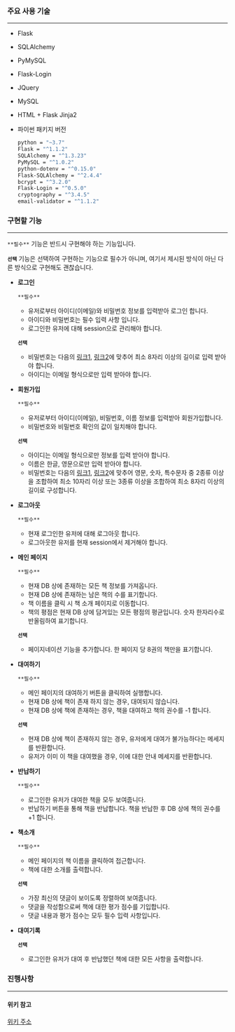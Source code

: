 ### 주요 사용 기술

---

- Flask
- SQLAlchemy
- PyMySQL
- Flask-Login
- JQuery
- MySQL
- HTML + Flask Jinja2
- 파이썬 패키지 버전

    ```bash
    python = "~3.7"
    Flask = "^1.1.2"
    SQLAlchemy = "^1.3.23"
    PyMySQL = "^1.0.2"
    python-dotenv = "^0.15.0"
    Flask-SQLAlchemy = "^2.4.4"
    bcrypt = "^3.2.0"
    Flask-Login = "^0.5.0"
    cryptography = "^3.4.5"
    email-validator = "^1.1.2"
    ```

### 구현할 기능

---

`**필수**` 기능은 반드시 구현해야 하는 기능입니다.

**`선택`** 기능은 선택하여 구현하는 기능으로 필수가 아니며, 여기서 제시된 방식이 아닌 다른 방식으로 구현해도 괜찮습니다.

- **로그인**

    `**필수**`

    - 유저로부터 아이디(이메일)와 비밀번호 정보를 입력받아 로그인 합니다.
    - 아이디와 비밀번호는 필수 입력 사항 입니다.
    - 로그인한 유저에 대해 session으로 관리해야 합니다.

    **`선택`** 

    - 비밀번호는 다음의 [링크1](https://www.law.go.kr/%ED%96%89%EC%A0%95%EA%B7%9C%EC%B9%99/(%EA%B0%9C%EC%9D%B8%EC%A0%95%EB%B3%B4%EB%B3%B4%ED%98%B8%EC%9C%84%EC%9B%90%ED%9A%8C)%EA%B0%9C%EC%9D%B8%EC%A0%95%EB%B3%B4%EC%9D%98%EA%B8%B0%EC%88%A0%EC%A0%81%C2%B7%EA%B4%80%EB%A6%AC%EC%A0%81%EB%B3%B4%ED%98%B8%EC%A1%B0%EC%B9%98%EA%B8%B0%EC%A4%80/(2020-5,20200811)), [링크2](https://www.kisa.or.kr/public/laws/laws3_View.jsp?cPage=7&mode=view&p_No=259&b_No=259&d_No=102&ST=T&SV=)에 맞추어 최소 8자리 이상의 길이로 입력 받아야 합니다.
    - 아이디는 이메일 형식으로만 입력 받아야 합니다.
- **회원가입**

    `**필수**`

    - 유저로부터 아이디(이메일), 비밀번호, 이름 정보를 입력받아 회원가입합니다.
    - 비밀번호와 비밀번호 확인의 값이 일치해야 합니다.

    **`선택`** 

    - 아이디는 이메일 형식으로만 정보를 입력 받아야 합니다.
    - 이름은 한글, 영문으로만 입력 받아야 합니다.
    - 비밀번호는 다음의 [링크1](https://www.law.go.kr/%ED%96%89%EC%A0%95%EA%B7%9C%EC%B9%99/(%EA%B0%9C%EC%9D%B8%EC%A0%95%EB%B3%B4%EB%B3%B4%ED%98%B8%EC%9C%84%EC%9B%90%ED%9A%8C)%EA%B0%9C%EC%9D%B8%EC%A0%95%EB%B3%B4%EC%9D%98%EA%B8%B0%EC%88%A0%EC%A0%81%C2%B7%EA%B4%80%EB%A6%AC%EC%A0%81%EB%B3%B4%ED%98%B8%EC%A1%B0%EC%B9%98%EA%B8%B0%EC%A4%80/(2020-5,20200811)), [링크2](https://www.kisa.or.kr/public/laws/laws3_View.jsp?cPage=7&mode=view&p_No=259&b_No=259&d_No=102&ST=T&SV=)에 맞추어 영문, 숫자, 특수문자 중 2종류 이상을 조합하여 최소 10자리 이상 또는 3종류 이상을 조합하여 최소 8자리 이상의 길이로 구성합니다.
- **로그아웃**

    `**필수**`

    - 현재 로그인한 유저에 대해 로그아웃 합니다.
    - 로그아웃한 유저를 현재 session에서 제거해야 합니다.
- **메인 페이지**

    `**필수**`

    - 현재 DB 상에 존재하는 모든 책 정보를 가져옵니다.
    - 현재 DB 상에 존재하는 남은 책의 수를 표기합니다.
    - 책 이름을 클릭 시 책 소개 페이지로 이동합니다.
    - 책의 평점은 현재 DB 상에 담겨있는 모든 평점의 평균입니다. 숫자 한자리수로 반올림하여 표기합니다.

    **`선택`** 

    - 페이지네이션 기능을 추가합니다. 한 페이지 당 8권의 책만을 표기합니다.
- **대여하기**

    `**필수**`

    - 메인 페이지의 대여하기 버튼을 클릭하여 실행합니다.
    - 현재 DB 상에 책이 존재 하지 않는 경우, 대여되지 않습니다.
    - 현재 DB 상에 책에 존재하는 경우, 책을 대여하고 책의 권수를 -1 합니다.

    **`선택`** 

    - 현재 DB 상에 책이 존재하지 않는 경우, 유저에게 대여가 불가능하다는 메세지를 반환합니다.
    - 유저가 이미 이 책을 대여했을 경우, 이에 대한 안내 메세지를 반환합니다.
- **반납하기**

    `**필수**`

    - 로그인한 유저가 대여한 책을 모두 보여줍니다.
    - 반납하기 버튼을 통해 책을 반납합니다. 책을 반납한 후 DB 상에 책의 권수를 +1 합니다.
- **책소개**

    `**필수**`

    - 메인 페이지의 책 이름을 클릭하여 접근합니다.
    - 책에 대한 소개를 출력합니다.

    **`선택`** 

    - 가장 최신의 댓글이 보이도록 정렬하여 보여줍니다.
    - 댓글을 작성함으로써 책에 대한 평가 점수를 기입합니다.
    - 댓글 내용과 평가 점수는 모두 필수 입력 사항입니다.
- **대여기록**

    **`선택`** 

    - 로그인한 유저가 대여 후 반납했던 책에 대한 모든 사항을 출력합니다.
 
### 진행사항
---
#### 위키 참고
[위키 주소](https://github.com/redhi/Flask/wiki)
